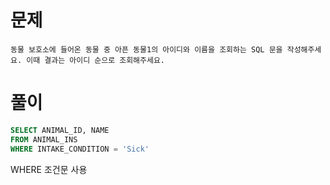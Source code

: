 # 문제

```
동물 보호소에 들어온 동물 중 아픈 동물1의 아이디와 이름을 조회하는 SQL 문을 작성해주세요. 이때 결과는 아이디 순으로 조회해주세요.
```

# 풀이

```sql
SELECT ANIMAL_ID, NAME
FROM ANIMAL_INS
WHERE INTAKE_CONDITION = 'Sick'
```

WHERE 조건문 사용
